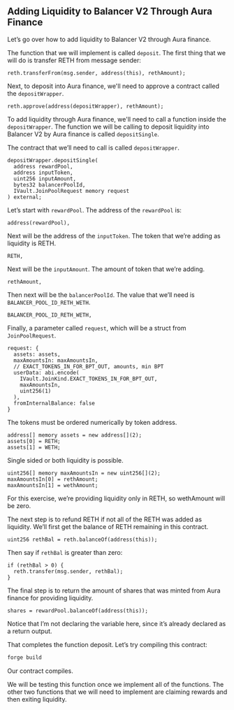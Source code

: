 ## Adding Liquidity to Balancer V2 Through Aura Finance

Let’s go over how to add liquidity to Balancer V2 through Aura finance.

The function that we will implement is called `deposit`. The first thing that we will do is transfer RETH from message sender:

```solidity
reth.transferFrom(msg.sender, address(this), rethAmount);
```

Next, to deposit into Aura finance, we'll need to approve a contract called the `depositWrapper`.

```solidity
reth.approve(address(depositWrapper), rethAmount);
```

To add liquidity through Aura finance, we'll need to call a function inside the `depositWrapper`. The function we will be calling to deposit liquidity into Balancer V2 by Aura finance is called `depositSingle`.

The contract that we’ll need to call is called `depositWrapper`.

```solidity
depositWrapper.depositSingle(
  address rewardPool,
  address inputToken,
  uint256 inputAmount,
  bytes32 balancerPoolId,
  IVault.JoinPoolRequest memory request
) external;
```

Let’s start with `rewardPool`. The address of the `rewardPool` is:

```solidity
address(rewardPool),
```

Next will be the address of the `inputToken`. The token that we’re adding as liquidity is RETH.

```solidity
RETH,
```

Next will be the `inputAmount`. The amount of token that we’re adding.

```solidity
rethAmount,
```

Then next will be the `balancerPoolId`. The value that we’ll need is `BALANCER_POOL_ID_RETH_WETH`.

```solidity
BALANCER_POOL_ID_RETH_WETH,
```

Finally, a parameter called `request`, which will be a struct from `JoinPoolRequest`.

```solidity
request: {
  assets: assets,
  maxAmountsIn: maxAmountsIn,
  // EXACT_TOKENS_IN_FOR_BPT_OUT, amounts, min BPT
  userData: abi.encode(
    IVault.JoinKind.EXACT_TOKENS_IN_FOR_BPT_OUT,
    maxAmountsIn,
    uint256(1)
  ),
  fromInternalBalance: false
}
```

The tokens must be ordered numerically by token address.

```solidity
address[] memory assets = new address[](2);
assets[0] = RETH;
assets[1] = WETH;
```

Single sided or both liquidity is possible.

```solidity
uint256[] memory maxAmountsIn = new uint256[](2);
maxAmountsIn[0] = rethAmount;
maxAmountsIn[1] = wethAmount;
```

For this exercise, we’re providing liquidity only in RETH, so wethAmount will be zero.

The next step is to refund RETH if not all of the RETH was added as liquidity. We’ll first get the balance of RETH remaining in this contract.

```solidity
uint256 rethBal = reth.balanceOf(address(this));
```

Then say if `rethBal` is greater than zero:

```solidity
if (rethBal > 0) {
  reth.transfer(msg.sender, rethBal);
}
```

The final step is to return the amount of shares that was minted from Aura finance for providing liquidity.

```solidity
shares = rewardPool.balanceOf(address(this));
```

Notice that I’m not declaring the variable here, since it’s already declared as a return output.

That completes the function deposit. Let’s try compiling this contract:

```bash
forge build
```

Our contract compiles.

We will be testing this function once we implement all of the functions. The other two functions that we will need to implement are claiming rewards and then exiting liquidity.
